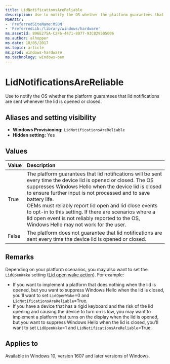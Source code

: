 ```yaml
---
title: LidNotificationsAreReliable
description: Use to notify the OS whether the platform guarantees that lid notifications are sent whenever the lid is opened or closed.
MSHAttr:
- 'PreferredSiteName:MSDN'
- 'PreferredLib:/library/windows/hardware'
ms.assetid: B96E275A-C2F6-4471-8077-93C829505006
ms.author: alhopper
ms.date: 10/05/2017
ms.topic: article
ms.prod: windows-hardware
ms.technology: windows-oem
---
```

# LidNotificationsAreReliable

Use to notify the OS whether the platform guarantees that lid notifications are sent whenever the lid is opened or closed.

## Aliases and setting visibility

* **Windows Provisioning:** `LidNotificationsAreReliable`
* **Hidden setting:** Yes

## Values

| Value                 | Description                                    |
|:----------------------|:-----------------------------------------------|
| True                  | The platform guarantees that lid notifications will be sent every time the device lid is opened or closed. The OS suppresses Windows Hello when the device lid is closed to ensure further input is not processed and to save battery life.<br/>OEMs must reliably report lid open and lid close events to opt-in to this setting. If there are scenarios where a lid open event is not reliably reported to the OS, Windows Hello may not work for the user.      |
| False                 | The platform does not guarantee that lid notifications are sent every time the device lid is opened or closed. |

## Remarks

Depending on your platform scenarios, you may also want to set the `LidOpenWake` setting ([Lid open wake action](lid-open-wake-action.md)). For example:

* If you want to implement a platform that does nothing when the lid is opened, but you want to suppress Windows Hello when the lid is closed, you'll want to set `LidOpenWake`=0 and `LidNotificationsAreReliable`=True.
* If you have a device that has a rigid keyboard and the risk of the lid opening and causing the device to turn on is low, you may want to implement a platform that turns on the display when the lid is opened, but you want to suppress Windows Hello when the lid is closed, you'll want to set `LidOpenWake`=1 and `LidNotificationsAreReliable`=True.

## Applies to

Available in Windows 10, version 1607 and later versions of Windows.